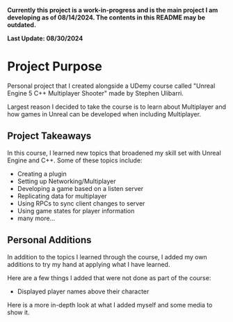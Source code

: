**Currently this project is a work-in-progress and is the main project I am developing as of 08/14/2024. The contents in this README may be outdated.**

**Last Update: 08/30/2024**

# Project Purpose
Personal project that I created alongside a UDemy course called "Unreal Engine 5 C++ Multiplayer Shooter" made by Stephen Ulibarri.

Largest reason I decided to take the course is to learn about Multiplayer and how games in Unreal can be developed when including Multiplayer.

## Project Takeaways
In this course, I learned new topics that broadened my skill set with Unreal Engine and C++. Some of these topics include:
- Creating a plugin
- Setting up Networking/Multiplayer
- Developing a game based on a listen server
- Replicating data for multiplayer
- Using RPCs to sync client changes to server
- Using game states for player information
- many more...

## Personal Additions
In addition to the topics I learned through the course, I added my own additions to try my hand at applying what I have learned.

Here are a few things I added that were not done as part of the course:
- Displayed player names above their character

Here is a more in-depth look at what I added myself and some media to show it.
